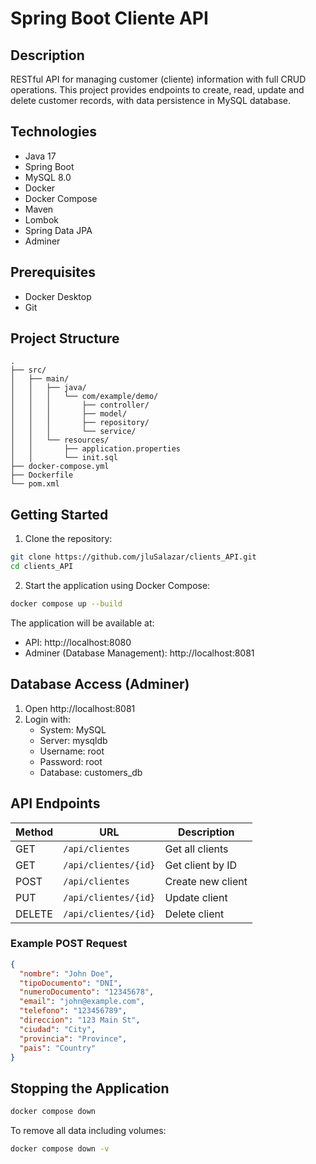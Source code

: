 # Spring Boot Cliente API

## Description
RESTful API for managing customer (cliente) information with full CRUD operations. This project provides endpoints to create, read, update and delete customer records, with data persistence in MySQL database.

## Technologies
- Java 17
- Spring Boot
- MySQL 8.0
- Docker
- Docker Compose
- Maven
- Lombok
- Spring Data JPA
- Adminer

## Prerequisites
- Docker Desktop
- Git

## Project Structure
```
.
├── src/
│   ├── main/
│   │   ├── java/
│   │   │   └── com/example/demo/
│   │   │       ├── controller/
│   │   │       ├── model/
│   │   │       ├── repository/
│   │   │       └── service/
│   │   └── resources/
│   │       ├── application.properties
│   │       └── init.sql
├── docker-compose.yml
├── Dockerfile
└── pom.xml
```

## Getting Started

1. Clone the repository:
```bash
git clone https://github.com/jluSalazar/clients_API.git
cd clients_API
```

2. Start the application using Docker Compose:
```bash
docker compose up --build
```

The application will be available at:
- API: http://localhost:8080
- Adminer (Database Management): http://localhost:8081

## Database Access (Adminer)
1. Open http://localhost:8081
2. Login with:
   - System: MySQL
   - Server: mysqldb
   - Username: root
   - Password: root
   - Database: customers_db

## API Endpoints

| Method | URL | Description |
|--------|-----|-------------|
| GET | `/api/clientes` | Get all clients |
| GET | `/api/clientes/{id}` | Get client by ID |
| POST | `/api/clientes` | Create new client |
| PUT | `/api/clientes/{id}` | Update client |
| DELETE | `/api/clientes/{id}` | Delete client |

### Example POST Request
```json
{
  "nombre": "John Doe",
  "tipoDocumento": "DNI",
  "numeroDocumento": "12345678",
  "email": "john@example.com",
  "telefono": "123456789",
  "direccion": "123 Main St",
  "ciudad": "City",
  "provincia": "Province",
  "pais": "Country"
}
```

## Stopping the Application
```bash
docker compose down
```

To remove all data including volumes:
```bash
docker compose down -v
```
